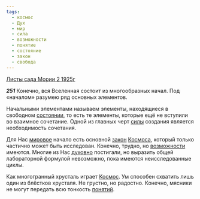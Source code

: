 ```yaml
---
tags:
  - космос
  - Дух
  - мир
  - сила
  - возможности
  - понятие
  - состояние
  - закон
  - свобода
---
```


[Листы сада Мории 2 1925г](https://127.0.0.1:4002/agni/1925)

___251___
Конечно, вся Вселенная состоит из многообразных начал. Под «началом» разумею ряд основных элементов.   

Начальными элементами называем элементы, находящиеся в свободном [состоянии](../../../tags/#состояние), то есть те элементы, которые ещё не вступили во взаимное сочетание. Одной из главных черт [силы](../../../tags/#сила) создания является необходимость сочетания.   

Для Нас [мировое](../../../tags/#мир) начало есть основной [закон](../../../tags/#закон) [Космоса](../../../tags/#космос), который только частично может быть исследован. Конечно, трудно, но [возможности](../../../tags/#возможности) имеются. Многие из Нас [духовно](../../../tags/#Дух) постигали, но выразить общей лабораторной формулой невозможно, пока имеются неисследованные циклы.   

Как многогранный хрусталь играет [Космос](../../../tags/#космос). Ум способен схватить лишь один из блёстков хрусталя. Не грустно, но радостно. Конечно, мясники не могут передать всю тонкость [понятий](../../../tags/#понятие).   


